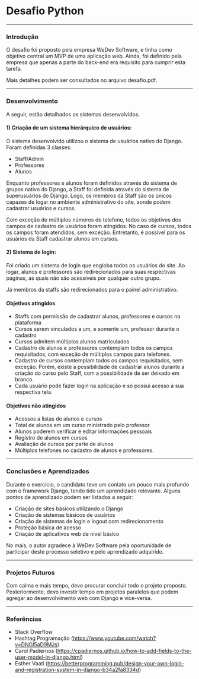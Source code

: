 <h1>Desafio Python</h1>

________________

<h3>Introdução</h3>

O desafio foi proposto pela empresa WeDev Software, e tinha como objetivo central um MVP de uma aplicação web.
Ainda, foi definido pela empresa que apenas a parte do back-end era requisito para cumprir esta tarefa.

Mais detalhes podem ser consultados no arquivo desafio.pdf.

_________________

<h3>Desenvolvimento</h3>

A seguir, estão detalhados os sistemas desenvolvidos.


<h4>1) Criação de um sistema hierárquico de usuários:</h4>

O sistema desenvolvido utilizou o sistema de usuários nativo do Django. Foram definidas 3 classes:

- Staff/Admin
- Professores
- Alunos

Enquanto professores e alunos foram definidos através do sistema de grupos nativo do Django, a Staff foi definida através do sistema de superusuários do Django.
Logo, os membros da Staff são os únicos capazes de logar no ambiente administrativo do site, aonde podem cadastrar usuários e cursos.

Com exceção de múltiplos números de telefone, todos os objetivos dos campos de cadastro de usuários foram atingidos.
No caso de cursos, todos os campos foram atendidos, sem exceção. Entretanto, é possível para os usuários da Staff cadastrar alunos em cursos.


<h4>2) Sistema de login:</h4>

Foi criado um sistema de login que engloba todos os usuários do site.
Ao logar, alunos e professores são redirecionados para suas respectivas páginas, as quais não são acessíveis por qualquer outro grupo.

Já membros da staffs são redirecionados para o painel administrativo.


<h4>Objetivos atingidos</h4>

- Staffs com permissão de cadastrar alunos, professores e cursos na plataforma
- Cursos serem vinculados a um, e somente um, professor durante o cadastro
- Cursos admitem múltiplos alunos matriculados
- Cadastro de alunos e professores contemplam todos os campos requisitados, com exceção de múltiplos campos para telefones.
- Cadastro de cursos contemplam todos os campos requisitados, sem exceção. Porém, existe a possibilidade de cadastrar alunos durante a criação do curso pelo Staff, com a possibilidade de ser deixado em branco.
- Cada usuário pode fazer login na aplicação e só possui acesso à sua respectiva tela.


<h4>Objetivos não atingidos</h4>

- Acessos a listas de alunos e cursos
- Total de alunos em um curso ministrado pelo professor
- Alunos poderem verificar e editar informações pessoais
- Registro de alunos em cursos
- Avaliação de cursos por parte de alunos
- Múltiplos telefones no cadastro de alunos e professores.

_________________

<h3>Conclusões e Aprendizados</h3>

Durante o exercício, o candidato teve um contato um pouco mais profundo com o framework Django, tendo tido um aprendizado relevante.
Alguns pontos de aprendizado podem ser listados a seguir:

- Criação de sites básicos utilizando o Django
- Criação de sistemas básicos de usuários
- Criação de sistemas de login e logout com redirecionamento
- Proteção básica de acesso
- Criação de aplicativos web de nível básico

No mais, o autor agradece à WeDev Software pela oportunidade de participar deste processo seletivo e pelo aprendizado adquirido.

__________________

<h3>Projetos Futuros</h3>

Com calma e mais tempo, devo procurar concluir todo o projeto proposto.
Posteriormente, devo investir tempo em projetos paralelos que podem agregar ao desenvolvimento web com Django e vice-versa.

___________________

<h3>Referências</h3>

- Stack Overflow
- Hashtag Programação (https://www.youtube.com/watch?v=DNGI5aD9MJs)
- Carol Padiernos (https://cpadiernos.github.io/how-to-add-fields-to-the-user-model-in-django.html)
- Esther Vaati (https://betterprogramming.pub/design-your-own-login-and-registration-system-in-django-b34a2fa8334d)
